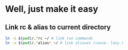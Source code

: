 # Well, just make it easy

## Link rc & alias to current directory

```bash
ln -s $(pwd)/.*rc ~/ # link run commands
ln -s $(pwd)/.*alias* ~/ # link aliases (cause. lazy.)
```
